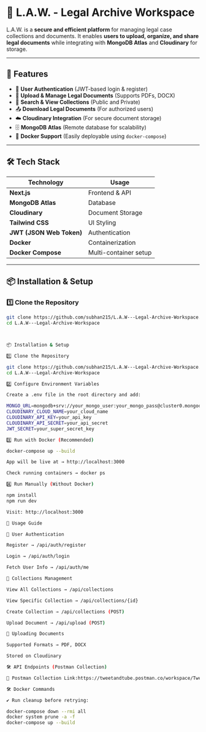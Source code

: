 # 📜 L.A.W. - Legal Archive Workspace

L.A.W. is a **secure and efficient platform** for managing legal case collections and documents. It enables **users to upload, organize, and share legal documents** while integrating with **MongoDB Atlas** and **Cloudinary** for storage.

---

## 🚀 Features
- 🔐 **User Authentication** (JWT-based login & register)
- 📂 **Upload & Manage Legal Documents** (Supports PDFs, DOCX)
- 📖 **Search & View Collections** (Public and Private)
- 📤 **Download Legal Documents** (For authorized users)
- ☁️ **Cloudinary Integration** (For secure document storage)
- 🗄 **MongoDB Atlas** (Remote database for scalability)
- 🐳 **Docker Support** (Easily deployable using `docker-compose`)

---

## 🛠️ Tech Stack
| Technology       | Usage             |
|-----------------|------------------|
| **Next.js**     | Frontend & API   |
| **MongoDB Atlas** | Database        |
| **Cloudinary**  | Document Storage |
| **Tailwind CSS** | UI Styling      |
| **JWT (JSON Web Token)** | Authentication |
| **Docker**      | Containerization |
| **Docker Compose** | Multi-container setup |

---

## 📦 Installation & Setup

### 1️⃣ Clone the Repository
```sh
git clone https://github.com/subhan215/L.A.W---Legal-Archive-Workspace.git
cd L.A.W---Legal-Archive-Workspace



📦 Installation & Setup

1️⃣ Clone the Repository

git clone https://github.com/subhan215/L.A.W---Legal-Archive-Workspace.git
cd L.A.W---Legal-Archive-Workspace

2️⃣ Configure Environment Variables

Create a .env file in the root directory and add:

MONGO_URL=mongodb+srv://your_mongo_user:your_mongo_pass@cluster0.mongodb.net/law
CLOUDINARY_CLOUD_NAME=your_cloud_name
CLOUDINARY_API_KEY=your_api_key
CLOUDINARY_API_SECRET=your_api_secret
JWT_SECRET=your_super_secret_key

3️⃣ Run with Docker (Recommended)

docker-compose up --build

App will be live at → http://localhost:3000

Check running containers → docker ps

4️⃣ Run Manually (Without Docker)

npm install
npm run dev

Visit: http://localhost:3000

📝 Usage Guide

🛂 User Authentication

Register → /api/auth/register

Login → /api/auth/login

Fetch User Info → /api/auth/me

📁 Collections Management

View All Collections → /api/collections

View Specific Collection → /api/collections/{id}

Create Collection → /api/collections (POST)

Upload Document → /api/upload (POST)

🔄 Uploading Documents

Supported Formats → PDF, DOCX

Stored on Cloudinary

🛠️ API Endpoints (Postman Collection)

🔗 Postman Collection Link:https://tweetandtube.postman.co/workspace/TweetANDTube~65649db1-febf-4cbf-b08b-6483945d94bf/collection/36693995-57066df8-5e4f-4f14-bd37-12a8a150d0ca?action=share&creator=36693995

🛠️ Docker Commands

✔ Run cleanup before retrying:

docker-compose down --rmi all
docker system prune -a -f
docker-compose up --build


